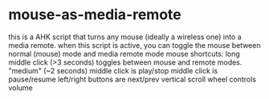 # mouse-as-media-remote
this is a AHK script that turns any mouse (ideally a wireless one) into a media remote.
when this script is active, you can toggle the mouse between normal (mouse) mode and media remote mode
mouse shortcuts:
long middle click (>3 seconds) toggles between mouse and remote modes.
"medium" (~2 seconds) middle click is play/stop
middle click is pause/resume
left/right buttons are next/prev
vertical scroll wheel controls volume
